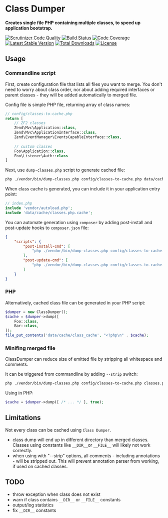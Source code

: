 Class Dumper
============

**Creates single file PHP containing multiple classes, to speed up application bootstrap.**

[![Scrutinizer Code Quality](https://scrutinizer-ci.com/g/mtymek/class-dumper/badges/quality-score.png?b=master)](https://scrutinizer-ci.com/g/mtymek/class-dumper/?branch=master)
[![Build Status](https://scrutinizer-ci.com/g/mtymek/class-dumper/badges/build.png?b=master)](https://scrutinizer-ci.com/g/mtymek/class-dumper/build-status/master)
[![Code Coverage](https://scrutinizer-ci.com/g/mtymek/class-dumper/badges/coverage.png?b=master)](https://scrutinizer-ci.com/g/mtymek/class-dumper/?branch=master)
[![Latest Stable Version](https://poser.pugx.org/mtymek/class-dumper/v/stable)](https://packagist.org/packages/mtymek/class-dumper)
[![Total Downloads](https://poser.pugx.org/mtymek/class-dumper/downloads)](https://packagist.org/packages/mtymek/class-dumper)
[![License](https://poser.pugx.org/mtymek/class-dumper/license)](https://packagist.org/packages/mtymek/class-dumper)

Usage
-----

### Commandline script

First, create configuration file that lists all files you want to merge. You don't need 
to worry about class order, nor about adding required interfaces or parent classes - they 
will be added automatically to merged file. 

Config file is simple PHP file, returning array of class names:
 
```php
// config/classes-to-cache.php
return [
    // ZF2 classes
    Zend\Mvc\Application::class,
    Zend\Mvc\ApplicationInterface::class,
    Zend\EventManager\EventsCapableInterface::class,
   
    // custom classes
    Foo\Application::class,
    Foo\Listener\Auth::class    
]
```
 
Next, use `dump-classes.php` script to generate cached file: 

```bash
php ./vendor/bin/dump-classes.php config/classes-to-cache.php data/cache/classes.php.cache
```

When class cache is generated, you can include it in your application entry point: 

```php
// index.php
include 'vendor/autoload.php';
include 'data/cache/classes.php.cache';
```

You can automate generation using `composer` by adding post-install and post-update hooks
to `composer.json` file:

```json
{
    "scripts": {
        "post-install-cmd": [
            "php ./vendor/bin/dump-classes.php config/classes-to-cache.php data/cache/classes.php.cache-raw",
        ],
        "post-update-cmd": [
            "php ./vendor/bin/dump-classes.php config/classes-to-cache.php data/cache/classes.php.cache-raw",
        ]
    }
}
```

### PHP

Alternatively, cached class file can be generated in your PHP script:

```php
$dumper = new ClassDumper();
$cache = $dumper->dump([
    Foo::class,
    Bar::class,
]);
file_put_contents('data/cache/class_cache', "<?php\n" . $cache);
```

### Minifing merged file

ClassDumper can reduce size of emitted file by stripping all whitespace and comments.

It can be triggered from commandline by adding `--strip` switch:

 ```bash
php ./vendor/bin/dump-classes.php config/classes-to-cache.php classes.php.cache --strip
```
 
Using in PHP:
 
```php
$cache = $dumper->dump([ /* ... */ ], true);
```

Limitations
-----------

Not every class can be cached using `Class Dumper`. 

* class dump will end up in different directory than merged classes. Classes using constants 
like `__DIR__`or `__FILE__` will likely not work correctly.
* when using with "--strip" options, all comments - including annotations - will be stripped 
out. This will prevent annotation parser from working, if used on cached classes.

TODO
----

* throw exception when class does not exist
* warn if class contains `__DIR__` or `__FILE__` constants
* output/log statistics
* fix `__DIR__` constants
